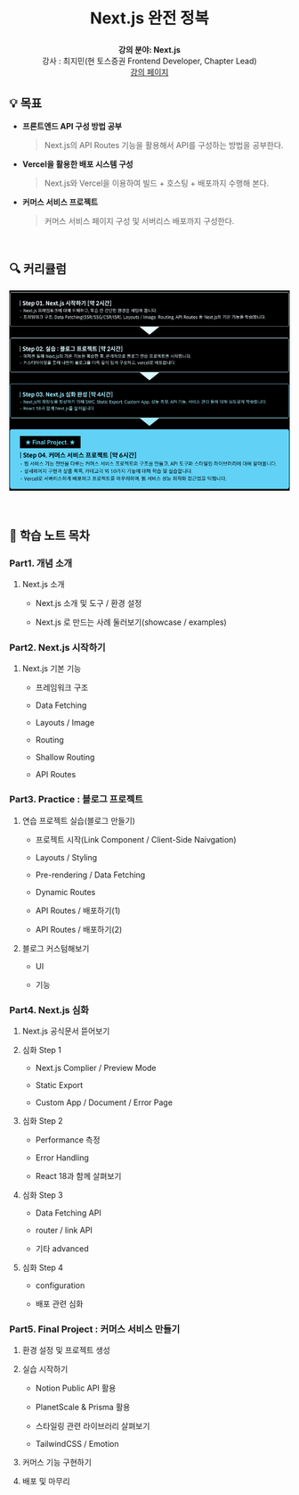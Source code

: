 <div width="100%" height="100%" align="center">
  
<h1 align="center">
  <p align="center">Next.js 완전 정복</p>
  <a href="https://docusaurus.io">
  </a>
</h1>
  
  
<b>강의 분야: Next.js</b></br>
강사 : 최지민(현 토스증권 Frontend Developer, Chapter Lead)</br>
[강의 페이지](https://fastcampus.co.kr/dev_online_nextjs)</b> 

</div>

## :bulb: 목표

- **프론트엔드 API 구성 방법 공부**

  > Next.js의 API Routes 기능을 활용해서 API를 구성하는 방법을 공부한다.

- **Vercel을 활용한 배포 시스템 구성**

  > Next.js와 Vercel을 이용하여 빌드 + 호스팅 + 배포까지 수행해 본다.

- **커머스 서비스 프로젝트**

  > 커머스 서비스 페이지 구성 및 서버리스 배포까지 구성한다.

</br>


## :mag: 커리큘럼

![강의 커리큘럼](curriculum.png)

</br>

## 🚩 학습 노트 목차

### Part1. 개념 소개

01. Next.js 소개

    * Next.js 소개 및 도구 / 환경 설정

    * Next.js 로 만드는 사례 둘러보기(showcase / examples)


### Part2. Next.js 시작하기

01. Next.js 기본 기능

    * 프레임워크 구조

    * Data Fetching

    * Layouts / Image

    * Routing

    * Shallow Routing

    * API Routes


### Part3. Practice : 블로그 프로젝트

01. 연습 프로젝트 실습(블로그 만들기)

    * 프로젝트 시작(Link Component / Client-Side Naivgation)

    * Layouts / Styling

    * Pre-rendering / Data Fetching

    * Dynamic Routes

    * API Routes / 배포하기(1)

    * API Routes / 배포하기(2)


02. 블로그 커스텀해보기

    * UI

    * 기능


### Part4. Next.js 심화

01. Next.js 공식문서 뜯어보기


02. 심화 Step 1

    * Next.js Complier / Preview Mode

    * Static Export

    * Custom App / Document / Error Page


03. 심화 Step 2

    * Performance 측정

    * Error Handling

    * React 18과 함께 살펴보기


04. 심화 Step 3

    * Data Fetching API

    * router / link API

    * 기타 advanced


05. 심화 Step 4

    * configuration

    * 배포 관련 심화


### Part5. Final Project : 커머스 서비스 만들기

01. 환경 설정 및 프로젝트 생성


02. 실습 시작하기

    * Notion Public API 활용

    * PlanetScale & Prisma 활용

    * 스타일링 관련 라이브러리 살펴보기 

    * TailwindCSS / Emotion


03. 커머스 기능 구현하기


04. 배포 및 마무리
